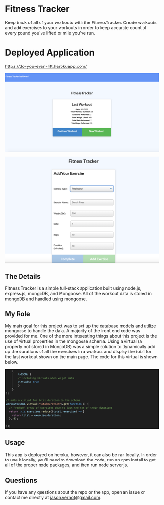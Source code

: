 # Fitness Tracker

Keep track of all of your workouts with the FitnessTracker. Create workouts and add exercises to your workouts in order to keep accurate count of every pound you've lifted or mile you've run. 

# Deployed Application
https://do-you-even-lift.herokuapp.com/

![fitness tracker homepage](./public/WorkoutTracker.png)

![add an exercise page](./public/addExercise.png)

## The Details

Fitness Tracker is a simple full-stack application built using node.js, express.js, mongoDB, and Mongoose. All of the workout data is stored in mongoDB and handled using mongoose.

## My Role

My main goal for this project was to set up the database models and utilize mongoose to handle the data. A majority of the front end code was provided for me. One of the more interesting things about this project is the use of virtual properties in the mongoose schema. Using a virtual (a property not stored in MongoDB) was a simple solution to dynamically add up the durations of all the exercises in a workout and display the total for the last workout shown on the main page. The code for this virtual is shown below.

![code for virtual](./public/virtualCode.png)


## Usage

This app is deployed on heroku, however, it can also be ran locally. In order to use it locally, you'll need to download the code, run an npm install to get all of the proper node packages, and then run node server.js.


## Questions

If you have any questions about the repo or the app, open an issue or contact me directly at jason.vernot@gmail.com.